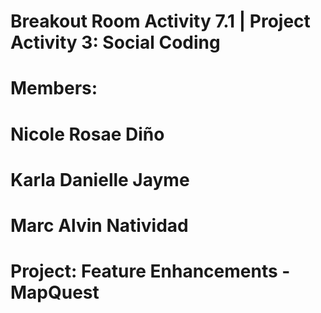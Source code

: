 # Breakout Room Activity 7.1 | Project Activity 3: Social Coding
# Members: 
# Nicole Rosae Diño
# Karla Danielle Jayme
# Marc Alvin Natividad
# Project: Feature Enhancements - MapQuest
